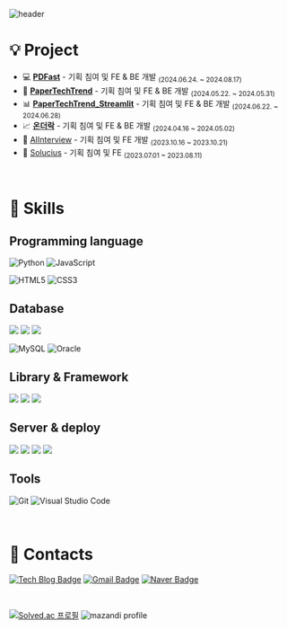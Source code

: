 ![header](https://capsule-render.vercel.app/api?type=waving&color=gradient&height=200&section=header&text=HeounJu's_Repo&fontSize=40)


# 💡 Project

- 💻 [**PDFast**](https://github.com/sinizzu) - 기획 침여 및 FE & BE 개발 <sub>(2024.06.24. ~ 2024.08.17)</sub>
- 📝 [**PaperTechTrend**](https://github.com/wjdguswn1203/PaperTechTrend) - 기획 침여 및 FE & BE 개발 <sub>(2024.05.22. ~ 2024.05.31)</sub>
- 📊 [**PaperTechTrend_Streamlit**](https://github.com/wjdguswn1203/PTT_Stramlit) - 기획 침여 및 FE & BE 개발 <sub>(2024.06.22. ~ 2024.06.28)</sub>
- 📈 [**온더락**](https://github.com/wjdguswn1203/AWS_HJ_apiProject) - 기획 침여 및 FE & BE 개발 <sub>(2024.04.16 ~ 2024.05.02)</sub>
- 💼 [AIInterview](https://github.com/wjdguswn1203/AIInterview) - 기획 침여 및 FE 개발 <sub>(2023.10.16 ~ 2023.10.21)</sub>
- 📐 [Solucius](https://github.com/wjdguswn1203/solucius) - 기획 침여 및 FE <sub>(2023.07.01 ~ 2023.08.11)</sub>

<br>

# 💪 Skills

## Programming language

![Python](https://img.shields.io/badge/Python-3776AB.svg?&style=for-the-badge&logo=Python&logoColor=white)
![JavaScript](https://img.shields.io/badge/JavaScript-F7DF1E.svg?&style=for-the-badge&logo=JavaScript&logoColor=white)

![HTML5](https://img.shields.io/badge/HTML5-E34F26.svg?&style=for-the-badge&logo=HTML5&logoColor=white)
![CSS3](https://img.shields.io/badge/CSS3-1572B6.svg?&style=for-the-badge&logo=CSS3&logoColor=white)

## Database

<img src="https://img.shields.io/badge/AWS_RDS-527FFF?logo=amazonrds&logoColor=fff&style=for-the-badge"> <img src="https://img.shields.io/badge/weaviate-6EBE49?style=for-the-badge"/> <img src="https://img.shields.io/badge/-MongoDB-13aa52?style=for-the-badge&logo=mongodb&logoColor=white"/>

![MySQL](https://img.shields.io/badge/MySQL-4479A1.svg?&style=for-the-badge&logo=MySQL&logoColor=white)
![Oracle](https://img.shields.io/badge/Oracle-F80000.svg?&style=for-the-badge&logo=Oracle&logoColor=white)

## Library & Framework

<img src="https://img.shields.io/badge/FastAPI-009688?style=for-the-badge&logo=fastapi&logoColor=white"/> <img src="https://img.shields.io/badge/Streamlit-FF4B4B?style=for-the-badge&logo=streamlit&logoColor=white"/> <img src="https://img.shields.io/badge/react-61DAFB?style=for-the-badge&logo=react&logoColor=white"/>
<br/>

## Server & deploy

<img src="https://img.shields.io/badge/AWS_EC2-FF9900?style=for-the-badge&logo=amazonec2&logoColor=white"/> <img src="https://img.shields.io/badge/Docker-2496ED?style=for-the-badge&logo=docker&logoColor=white"/> <img src="https://img.shields.io/badge/Node.js-5FA04E?style=for-the-badge&logo=nodedotjs&logoColor=white"/> <img src="https://img.shields.io/badge/PHP-777BB4?style=for-the-badge&logo=php&logoColor=white"/> 
<br/>

## Tools
![Git](https://img.shields.io/badge/Git-F05032.svg?&style=for-the-badge&logo=Git&logoColor=white)
![Visual Studio Code](https://img.shields.io/badge/Visual%20Studio%20Code-007ACC.svg?&style=for-the-badge&logo=Visual%20Studio%20Code&logoColor=white)

<br>

# 💌 Contacts
[![Tech Blog Badge](http://img.shields.io/badge/-Tech%20blog-black?style=flat-square&logo=github&link=https://guswnqmffn.tistory.com/)](https://guswnqmffn.tistory.com/)
[![Gmail Badge](https://img.shields.io/badge/Gmail-d14836?style=flat-square&logo=Gmail&logoColor=white&link=mailto:wjdguswn0954@gmail.com)](mailto:wjdguswn0954@gmail.com)
[![Naver Badge](https://img.shields.io/badge/Naver-03C75A?style=flat-square&logo=naver&logoColor=white&link=mailto:wjdguswn1203@naver.com)](mailto:wjdguswn1203@naver.com)

<br>


[![Solved.ac
프로필](http://mazassumnida.wtf/api/v2/generate_badge?boj=wjdguswn1203)](https://solved.ac/wjdguswn1203)
![mazandi profile](http://mazandi.herokuapp.com/api?handle=wjdguswn1203&theme=dark)

